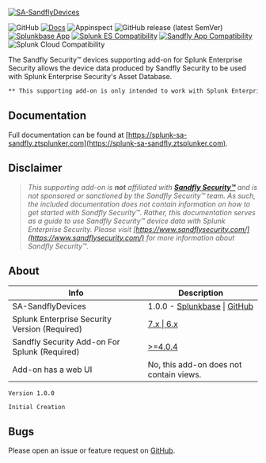 [![SA-SandflyDevices](./docs/assets/sa-sandfly-logo-dark.svg)](https://splunk-sa-sandfly.ztsplunker.com)

![GitHub](https://img.shields.io/github/license/zachchristensen28/SA-SandflyDevices)
[![Docs](https://github.com/ZachChristensen28/SA-SandflyDevices/actions/workflows/docs.yml/badge.svg)](https://splunk-sa-sandfly.ztsplunker.com)
![Appinspect](https://github.com/ZachChristensen28/SA-SandflyDevices/actions/workflows/appinspect.yml/badge.svg)
![GitHub release (latest SemVer)](https://img.shields.io/github/v/release/ZachChristensen28/SA-SandflyDevices)
[![Splunkbase App](https://img.shields.io/badge/Splunkbase-SA--SandflyDevices-blue)](https://splunkbase.splunk.com/app/6612)
[![Splunk ES Compatibility](https://img.shields.io/badge/Splunk%20ES%20Compatibility-7.x%20|%206.x-success)](https://splunkbase.splunk.com/app/263)
[![Sandfly App Compatibility](https://img.shields.io/badge/Sandfly%20App%20Compatibility->=4.0.4-brightgreen)](https://splunkbase.splunk.com/app/5015)
![Splunk Cloud Compatibility](https://img.shields.io/badge/Splunk%20Cloud%20Ready-Victoria%20|%20Classic-informational?logo=splunk)

The Sandfly Security™ devices supporting add-on for Splunk Enterprise Security allows the device data produced by Sandfly Security to be used with Splunk Enterprise Security's Asset Database.

```markdown
** This supporting add-on is only intended to work with Splunk Enterprise Security deployments **
```

## Documentation

Full documentation can be found at [https://splunk-sa-sandfly.ztsplunker.com](https://splunk-sa-sandfly.ztsplunker.com).

## Disclaimer

> *This supporting add-on is __not__ affiliated with [__Sandfly Security™__](https://www.sandflysecurity.com/) and is not sponsored or sanctioned by the Sandfly Security™ team. As such, the included documentation does not contain information on how to get started with Sandfly Security™. Rather, this documentation serves as a guide to use Sandfly Security™ device data with Splunk Enterprise Security. Please visit [https://www.sandflysecurity.com/](https://www.sandflysecurity.com/) for more information about Sandfly Security™.*

## About

Info | Description
------|----------
SA-SandflyDevices | 1.0.0 - [Splunkbase](#placeholder) \| [GitHub](https://github.com/ZachChristensen28/SA-SandflyDevices)
Splunk Enterprise Security Version (Required) | [7.x \| 6.x](https://splunkbase.splunk.com/app/263)
Sandfly Security Add-on For Splunk (Required) | [>=4.0.4](https://splunkbase.splunk.com/app/5015)
Add-on has a web UI | No, this add-on does not contain views.

```TEXT
Version 1.0.0

Initial Creation
```

## Bugs

Please open an issue or feature request on [GitHub](https://github.com/ZachChristensen28/SA-SandflyDevices/issues).
